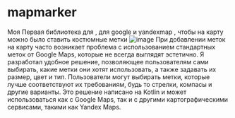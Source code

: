 # mapmarker
Моя Первая библиотека для , для google и yandexmap , чтобы на карту можно было ставить костюмные метки 
![image](https://github.com/user-attachments/assets/3abc0033-8b4a-45a2-abdb-19c5a481ea0d)
При добавлении меток на карту часто возникает проблема с использованием стандартных меток от Google Maps, которые не всегда выглядят эстетично. Я разработал удобное решение, позволяющее пользователям сами выбирать, какие метки они хотят использовать, а также задавать их размер, цвет и тип. Пользователи могут выбирать метки, которые лучше соответствуют их требованиям, будь то стрелки, компасы и другие варианты. Это решение написано на Kotlin и может использоваться как с Google Maps, так и с другими картографическими сервисами, такими как Yandex Maps.

